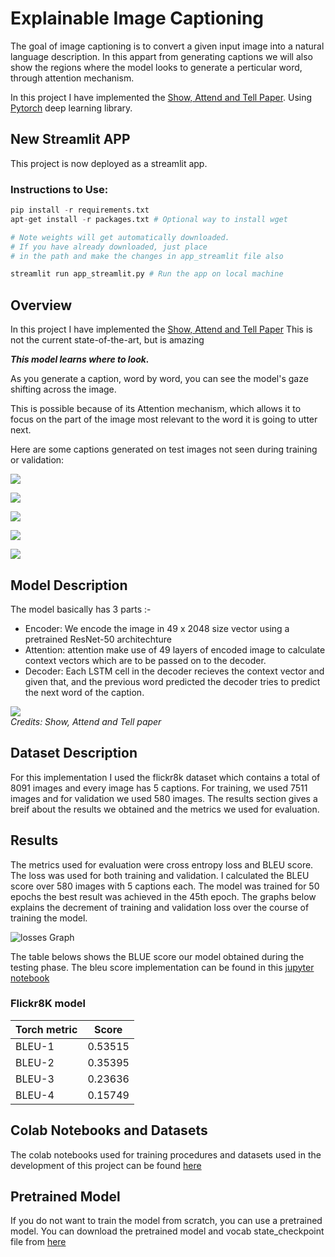 # Explainable Image Captioning

The goal of image captioning is to convert a given input image into a natural language description.
In this appart from generating captions we will also show the regions where the model looks to generate
a perticular word, through attention mechanism.<br>

In this project I have implemented the [Show, Attend and Tell Paper](https://arxiv.org/abs/1502.03044). Using
[Pytorch](https://github.com/pytorch/pytorch)
deep learning library.
## New Streamlit APP
This project is now deployed as a streamlit app.<br>
### Instructions to Use:
```python
pip install -r requirements.txt
apt-get install -r packages.txt # Optional way to install wget
```

```python
# Note weights will get automatically downloaded.
# If you have already downloaded, just place 
# in the path and make the changes in app_streamlit file also

streamlit run app_streamlit.py # Run the app on local machine
```

## Overview
In this project I have implemented the [Show, Attend and Tell Paper](https://arxiv.org/abs/1502.03044)
This is not the current state-of-the-art, but is amazing <br>

***This model learns where to look.***

As you generate a caption, word by word, you can see the model's gaze shifting across the image.

This is possible because of its Attention mechanism, which allows it to focus on the part of the image most relevant to the word it is going to utter next.

Here are some captions generated on test images not seen during training or validation:

![](./imgs/Slide1.JPG)

![](./imgs/Slide2.JPG)

![](./imgs/Slide3.JPG)

![](./imgs/Slide4.JPG)

![](./imgs/Slide5.JPG)


## Model Description
The model basically has 3 parts :-
- Encoder: We encode the image in 49 x 2048 size vector using a pretrained ResNet-50 architechture
- Attention: attention make use of 49 layers of encoded image to calculate context vectors
  which are to be passed on to the decoder.
- Decoder: Each LSTM cell in the decoder recieves the context vector and given that, and 
the previous word predicted the decoder tries to predict the next word of the caption.

![](imgs/model_arch.jpeg)<br>
*Credits: Show, Attend and Tell paper*


## Dataset Description
For this implementation I used the flickr8k dataset which contains a total of
8091 images and every image has 5 captions. For training, we used 7511 images and for
validation we used 580 images. The results section gives a breif about the results we obtained and
the metrics we used for evaluation.

## Results
The metrics used for evaluation were cross entropy loss and BLEU score. The loss was used for both training and validation.
I calculated the BLEU score over 580 images with 5 captions each. The model was trained for 50 epochs the best result
was achieved in the 45th epoch. The graphs below explains the decrement of training and validation loss over the course
of training the model.

![losses Graph](imgs/losses.png)

The table belows shows the BLUE score our model obtained during the testing phase.
The bleu score implementation can be found in this [jupyter notebook](https://colab.research.google.com/drive/1v6O3u3psYxBswR51HPIcSbMzjQFMhbsp?usp=sharing)

### Flickr8K model 

| Torch metric | Score   |
|--------------|---------|
| BLEU-1       |  0.53515 |
| BLEU-2       |  0.35395 |
| BLEU-3       |  0.23636 |
| BLEU-4       |  0.15749 |


## Colab Notebooks and Datasets
The colab notebooks used for training procedures and datasets used in the development
of this project can be found [here](https://drive.google.com/drive/folders/1JMdBNklNe7-4VWiVTUNtTQQVGX4LGZGL?usp=sharing)


## Pretrained Model
If you do not want to train the model from scratch, you can use a pretrained model.
You can download the pretrained model and vocab state_checkpoint file from
[here](https://drive.google.com/file/d/1-AIlZp28kvn13sEGJpD1vJY10aBuBg2a/view?usp=sharing)
